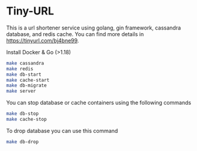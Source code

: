 # Tiny-URL
This is a url shortener service using golang, gin framework, cassandra database, and redis cache. You can find more details in https://tinyurl.com/bj4bne99.

Install Docker & Go (>1.18)

```bash
make cassandra
make redis
make db-start
make cache-start
make db-migrate
make server
```
You can stop database or cache containers using the following commands

```bash
make db-stop
make cache-stop
```
To drop database you can use this command

```bash
make db-drop
```
